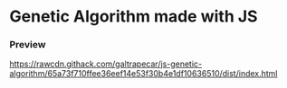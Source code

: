 # Genetic Algorithm made with JS

### Preview

https://rawcdn.githack.com/galtrapecar/js-genetic-algorithm/65a73f710ffee36eef14e53f30b4e1df10636510/dist/index.html
